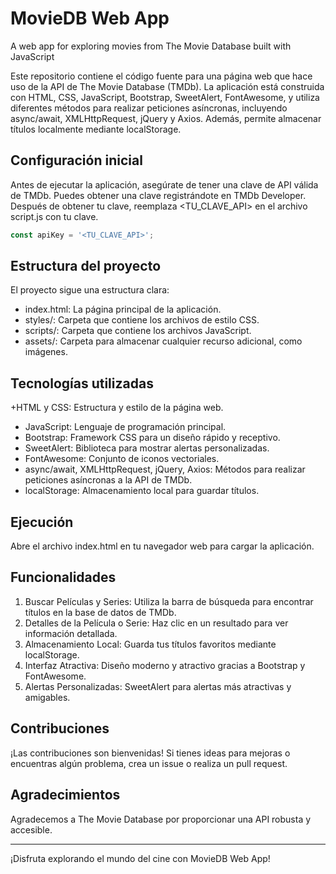 # MovieDB Web App
A web app for exploring movies from The Movie Database built with JavaScript

Este repositorio contiene el código fuente para una página web que hace uso de la API de The Movie Database (TMDb). La aplicación está construida con HTML, CSS, JavaScript, Bootstrap, SweetAlert, FontAwesome, y utiliza diferentes métodos para realizar peticiones asíncronas, incluyendo async/await, XMLHttpRequest, jQuery y Axios. Además, permite almacenar títulos localmente mediante localStorage.

## Configuración inicial
Antes de ejecutar la aplicación, asegúrate de tener una clave de API válida de TMDb. Puedes obtener una clave registrándote en TMDb Developer. Después de obtener tu clave, reemplaza <TU_CLAVE_API> en el archivo script.js con tu clave.

```javascript
const apiKey = '<TU_CLAVE_API>';
```

## Estructura del proyecto
El proyecto sigue una estructura clara:

* index.html: La página principal de la aplicación.
* styles/: Carpeta que contiene los archivos de estilo CSS.
* scripts/: Carpeta que contiene los archivos JavaScript.
* assets/: Carpeta para almacenar cualquier recurso adicional, como imágenes.

## Tecnologías utilizadas
+HTML y CSS: Estructura y estilo de la página web.
* JavaScript: Lenguaje de programación principal.
* Bootstrap: Framework CSS para un diseño rápido y receptivo.
* SweetAlert: Biblioteca para mostrar alertas personalizadas.
* FontAwesome: Conjunto de iconos vectoriales.
* async/await, XMLHttpRequest, jQuery, Axios: Métodos para realizar peticiones asíncronas a la API de TMDb.
* localStorage: Almacenamiento local para guardar títulos.

## Ejecución
Abre el archivo index.html en tu navegador web para cargar la aplicación.

## Funcionalidades
1. Buscar Películas y Series: Utiliza la barra de búsqueda para encontrar títulos en la base de datos de TMDb.
2. Detalles de la Película o Serie: Haz clic en un resultado para ver información detallada.
3. Almacenamiento Local: Guarda tus títulos favoritos mediante localStorage.
4. Interfaz Atractiva: Diseño moderno y atractivo gracias a Bootstrap y FontAwesome.
5. Alertas Personalizadas: SweetAlert para alertas más atractivas y amigables.
   
## Contribuciones
¡Las contribuciones son bienvenidas! Si tienes ideas para mejoras o encuentras algún problema, crea un issue o realiza un pull request.

## Agradecimientos
Agradecemos a The Movie Database por proporcionar una API robusta y accesible.

---
¡Disfruta explorando el mundo del cine con MovieDB Web App!
